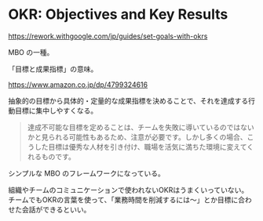 # OKR: Objectives and Key Results

https://rework.withgoogle.com/jp/guides/set-goals-with-okrs

MBO の一種。

「目標と成果指標」の意味。

https://www.amazon.co.jp/dp/4799324616

抽象的の目標から具体的・定量的な成果指標を決めることで、それを達成する行動目標に集中しやすくなる。

> 達成不可能な目標を定めることは、チームを失敗に導いているのではないかと見られる可能性もあるため、注意が必要です。しかし多くの場合、こうした目標は優秀な人材を引き付け、職場を活気に満ちた環境に変えてくれるものです。

シンプルな MBO のフレームワークになっている。

組織やチームのコミュニケーションで使われないOKRはうまくいっていない。
チームでもOKRの言葉を使って、「業務時間を削減するには〜」とか目標に合わせた会話ができるといい。
